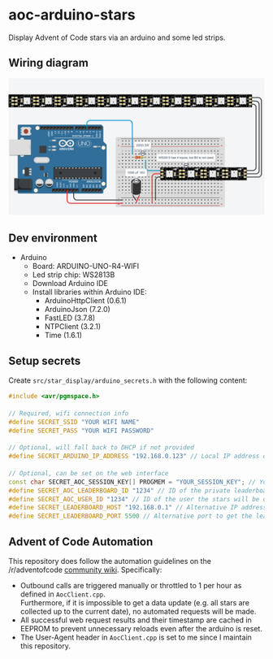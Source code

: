 # aoc-arduino-stars

Display Advent of Code stars via an arduino and some led strips.

## Wiring diagram

![Arduino wiring diagram](wiring_diagram.png)

## Dev environment

- Arduino
  - Board: ARDUINO-UNO-R4-WIFI
  - Led strip chip: WS2813B
  - Download Arduino IDE
  - Install libraries within Arduino IDE:
    - ArduinoHttpClient (0.6.1)
    - ArduinoJson (7.2.0)
    - FastLED (3.7.8)
    - NTPClient (3.2.1)
    - Time (1.6.1)

## Setup secrets

Create `src/star_display/arduino_secrets.h` with the following content:

```cpp
#include <avr/pgmspace.h>

// Required, wifi connection info
#define SECRET_SSID "YOUR WIFI NAME"
#define SECRET_PASS "YOUR WIFI PASSWORD"

// Optional, will fall back to DHCP if not provided
#define SECRET_ARDUINO_IP_ADDRESS "192.168.0.123" // Local IP address of the Arduino

// Optional, can be set on the web interface
const char SECRET_AOC_SESSION_KEY[] PROGMEM = "YOUR_SESSION_KEY"; // Your Advent of Code session key
#define SECRET_AOC_LEADERBOARD_ID "1234" // ID of the private leaderboard the app will query
#define SECRET_AOC_USER_ID "1234" // ID of the user the stars will be queried for
#define SECRET_LEADERBOARD_HOST "192.168.0.1" // Alternative IP address to get the leaderboard json from
#define SECRET_LEADERBOARD_PORT 5500 // Alternative port to get the leaderboard json from
```

## Advent of Code Automation

This repository does follow the automation guidelines on the /r/adventofcode [community wiki](https://www.reddit.com/r/adventofcode/wiki/faqs/automation). Specifically:

- Outbound calls are triggered manually or throttled to 1 per hour as defined in `AocClient.cpp`.  
  Furthermore, if it is impossible to get a data update (e.g. all stars are collected up to the current date), no automated requests will be made.
- All successful web request results and their timestamp are cached in EEPROM to prevent unnecessary reloads even after the arduino is reset.
- The User-Agent header in `AocClient.cpp` is set to me since I maintain this repository.
